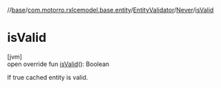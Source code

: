 //[base](../../../../index.md)/[com.motorro.rxlcemodel.base.entity](../../index.md)/[EntityValidator](../index.md)/[Never](index.md)/[isValid](is-valid.md)

# isValid

[jvm]\
open override fun [isValid](is-valid.md)(): Boolean

If true cached entity is valid.
